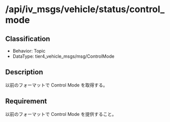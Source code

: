 # /api/iv_msgs/vehicle/status/control_mode

## Classification

- Behavior: Topic
- DataType: tier4_vehicle_msgs/msg/ControlMode

## Description

以前のフォーマットで Control Mode を取得する。

## Requirement

以前のフォーマットで Control Mode を提供すること。
